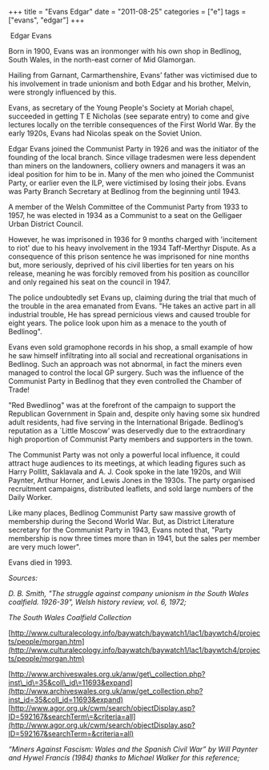 +++
title = "Evans Edgar"
date = "2011-08-25"
categories = ["e"]
tags = ["evans", "edgar"]
+++

 Edgar Evans

Born in 1900, Evans was an ironmonger with his own shop in Bedlinog, South Wales, in the north-east corner of Mid Glamorgan.

Hailing from Garnant, Carmarthenshire, Evans’ father was victimised due to his involvement in trade unionism and both Edgar and his brother, Melvin, were strongly influenced by this.

Evans, as secretary of the Young People's Society at Moriah chapel, succeeded in getting T E Nicholas (see separate entry) to come and give lectures locally on the terrible consequences of the First World War. By the early 1920s, Evans had Nicolas speak on the Soviet Union.

Edgar Evans joined the Communist Party in 1926 and was the initiator of the founding of the local branch. Since village tradesmen were less dependent than miners on the landowners, colliery owners and managers it was an ideal position for him to be in. Many of the men who joined the Communist Party, or earlier even the ILP, were victimised by losing their jobs. Evans was Party Branch Secretary at Bedlinog from the beginning until 1943.

A member of the Welsh Committee of the Communist Party from 1933 to 1957, he was elected in 1934 as a Communist to a seat on the Gelligaer Urban District Council.

However, he was imprisoned in 1936 for 9 months charged with 'incitement to riot' due to his heavy involvement in the 1934 Taff-Merthyr Dispute. As a consequence of this prison sentence he was imprisoned for nine months but, more seriously, deprived of his civil liberties for ten years on his release, meaning he was forcibly removed from his position as councillor and only regained his seat on the council in 1947.

The police undoubtedly set Evans up, claiming during the trial that much of the trouble in the area emanated from Evans. "He takes an active part in all industrial trouble, He has spread pernicious views and caused trouble for eight years. The police look upon him as a menace to the youth of Bedlinog".

Evans even sold gramophone records in his shop, a small example of how he saw himself infiltrating into all social and recreational organisations in Bedlinog. Such an approach was not abnormal, in fact the miners even managed to control the local GP surgery. Such was the influence of the Communist Party in Bedlinog that they even controlled the Chamber of Trade!

"Red Bwedlinog" was at the forefront of the campaign to support the Republican Government in Spain and, despite only having some six hundred adult residents, had five serving in the International Brigade. Bedlinog’s reputation as a \`Little Moscow’ was deservedly due to the extraordinary high proportion of Communist Party members and supporters in the town.

The Communist Party was not only a powerful local influence, it could attract huge audiences to its meetings, at which leading figures such as Harry Pollitt, Saklavala and A. J. Cook spoke in the late 1920s, and Will Paynter, Arthur Horner, and Lewis Jones in the 1930s. The party organised recruitment campaigns, distributed leaflets, and sold large numbers of the Daily Worker.

Like many places, Bedlinog Communist Party saw massive growth of membership during the Second World War. But, as District Literature secretary for the Communist Party in 1943, Evans noted that, "Party membership is now three times more than in 1941, but the sales per member are very much lower".

Evans died in 1993.

_Sources:_

_D. B. Smith, "The struggle against company unionism in the_ _South Wales coalfield. 1926-39", Welsh history review, vol. 6, 1972;_

_The_ _South Wales Coalfield Collection_

[http://www.culturalecology.info/baywatch/baywatch1/lac1/baywtch4/projects/people/morgan.htm](http://www.culturalecology.info/baywatch/baywatch1/lac1/baywtch4/projects/people/morgan.htm)

[http://www.archiveswales.org.uk/anw/get\_collection.php?inst\_id\=35&coll\_id\=11693&expand](http://www.archiveswales.org.uk/anw/get_collection.php?inst_id=35&coll_id=11693&expand) [http://www.agor.org.uk/cwm/search/objectDisplay.asp?ID=592167&searchTerm\=&criteria=all](http://www.agor.org.uk/cwm/search/objectDisplay.asp?ID=592167&searchTerm=&criteria=all)

_“Miners Against Fascism:_ _Wales and the Spanish Civil War” by Will Paynter and Hywel Francis (1984) thanks to Michael Walker for this reference;_
